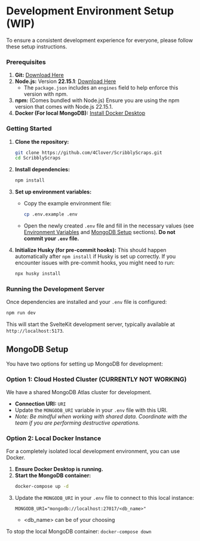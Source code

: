﻿# Development Environment Setup (WIP)

To ensure a consistent development experience for everyone, please follow these setup instructions.

### Prerequisites

1.  **Git:** [Download Here](https://git-scm.com/downloads)
2.  **Node.js:** Version **22.15.1**: [Download Here](https://nodejs.org/en)
    - The `package.json` includes an `engines` field to help enforce this version with npm.
3.  **npm:** (Comes bundled with Node.js) Ensure you are using the npm version that comes with Node.js 22.15.1.
4.  **Docker (For local MongoDB):** [Install Docker Desktop](https://www.docker.com/products/docker-desktop/)

### Getting Started

1.  **Clone the repository:**

    ```bash
    git clone https://github.com/4Clover/ScribblyScraps.git
    cd ScribblyScraps
    ```

2.  **Install dependencies:**

    ```bash
    npm install
    ```

3.  **Set up environment variables:**

    - Copy the example environment file:
        ```bash
        cp .env.example .env
        ```
    - Open the newly created `.env` file and fill in the necessary values (see [Environment Variables](./README.md#environment-variables) and [MongoDB Setup](#mongodb-setup) sections). **Do not commit your `.env` file.**

4.  **Initialize Husky (for pre-commit hooks):**
    This should happen automatically after `npm install` if Husky is set up correctly. If you encounter issues with pre-commit hooks, you might need to run:
    ```bash
    npx husky install
    ```

### Running the Development Server

Once dependencies are installed and your `.env` file is configured:

```bash
npm run dev
```

This will start the SvelteKit development server, typically available at `http://localhost:5173`.

## MongoDB Setup

You have two options for setting up MongoDB for development:

### Option 1: Cloud Hosted Cluster (CURRENTLY NOT WORKING)

We have a shared MongoDB Atlas cluster for development.

- **Connection URI:** `URI`
- Update the `MONGODB_URI` variable in your `.env` file with this URI.
- _Note: Be mindful when working with shared data. Coordinate with the team if you are performing destructive operations._

### Option 2: Local Docker Instance

For a completely isolated local development environment, you can use Docker.

1.  **Ensure Docker Desktop is running.**
2.  **Start the MongoDB container:**
    ```bash
    docker-compose up -d
    ```
3.  Update the `MONGODB_URI` in your `.env` file to connect to this local instance:
    ```
    MONGODB_URI="mongodb://localhost:27017/<db_name>"
    ```
    - <db_name> can be of your choosing

To stop the local MongoDB container: `docker-compose down`
